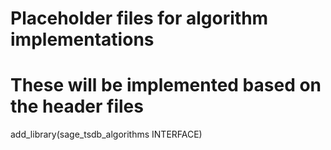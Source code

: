 # Placeholder files for algorithm implementations
# These will be implemented based on the header files

add_library(sage_tsdb_algorithms INTERFACE)
